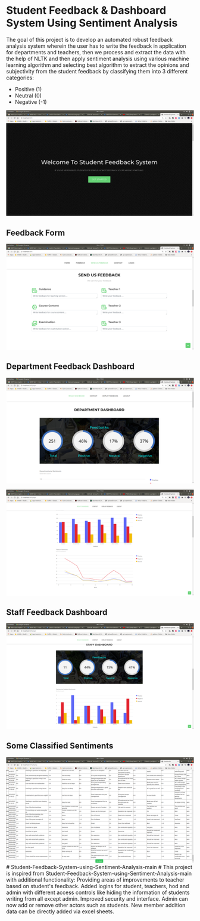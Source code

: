 # Student Feedback & Dashboard System Using Sentiment Analysis #

The goal of this project is to develop an automated robust feedback analysis system wherein the user has to write the feedback in application for departments and teachers, then we process and extract the data with the help of NLTK and then apply sentiment analysis using various machine learning algorithm and selecting best algorithm to extract the opinions and subjectivity from the student feedback by classifying them into 3 different categories:

- Positive (1)
- Neutral (0)
- Negative (-1)

![](static/StudentScrn1.png)

## Feedback Form ##
![](static/StudentScrn2.png)

## Department Feedback Dashboard
![](static/StudentScrn3.png)

![](static/StudentScrn4.png)

## Staff Feedback Dashboard ##
![](static/StudentScrn15.png)
##
## Some Classified Sentiments
![](static/StudentScrn16.png)
#   S t u d e n t - F e e d b a c k - S y s t e m - u s i n g - S e n t i m e n t - A n a l y s i s - m a i n  #
 
 
This project is inspired from Student-Feedback-System-using-Sentiment-Analysis-main with additional functionality:
Providing areas of improvements to teacher based on student's feedback.
Added logins for student, teachers, hod and admin with different access controls like hiding the information of students writing from all except admin.
Improved security and interface.
Admin can now add or remove other actors such as students.
New member addition data can be directly added via excel sheets.
